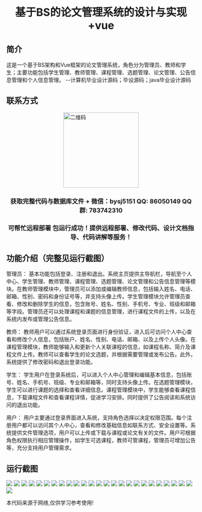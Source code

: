 <p><h1 align="center">基于BS的论文管理系统的设计与实现+vue</h1></p>

## 简介
这是一个基于BS架构和Vue框架的论文管理系统，角色分为管理员、教师和学生；主要功能包括学生管理、教师管理、课程管理、选题管理、论文管理、公告信息管理和个人信息管理。    --计算机毕业设计源码；毕设源码；java毕业设计源码


## 联系方式
<img src="https://bs-1329754181.cos.ap-shanghai.myqcloud.com/wx.jpg" alt="二维码" style="display: block; margin: 0 auto;" width="200px">
<p><h3 align="center">获取完整代码与数据库文件 + 微信：bysj5151 QQ: 86050149 QQ群: 783742310</h3></p>
<p><h3 align="center">可帮忙远程部署 包运行成功！提供远程部署、修改代码、设计文档指导、代码讲解等服务！</h3></p>

## 功能介绍（完整见运行截图）
管理员： 基本功能包括登录、注册和退出。系统主页提供主导航栏，导航至个人中心、学生管理、教师管理、课程管理、选题管理、论文管理和公告信息管理等模块。在教师管理模块中，管理员可以添加或编辑教师信息，包括输入姓名、电话、邮箱、性别、密码和身份证号等，并支持头像上传。学生管理模块允许管理员查看、修改和删除学生的信息，包含账号、姓名、性别、手机号、专业、班级和邮箱等字段。管理员还可以处理课程和课题的信息管理，进行课程文件的上传，以及在系统内发布或管理公告信息。

教师： 教师用户可以通过系统登录页面进行身份验证，进入后可访问个人中心查看和修改个人信息，包括账户、姓名、性别、电话、邮箱、以及上传个人头像。在课程管理模块，教师能够输入和更新个人关联课程的信息，如课程名称、简介及课程文件上传。教师可以查看学生的论文选题，并根据需要管理或发布公告。此外，系统提供了修改密码和退出登录功能。

学生： 学生用户在登录系统后，可以进入个人中心管理和编辑基本信息，包括账号、姓名、手机号、班级、专业和邮箱等，同时支持头像上传。在选题管理模块，学生可以进行课题的选择和查看详细信息。课程管理模块中，学生能够查看课程信息，下载课程文件和查看课程详情，促进学习安排。同时提供了公告阅读和系统访问的退出功能。

用户： 用户主要通过登录界面进入系统，支持角色选择以决定权限范围。每个注册用户都可以访问其个人中心，查看和修改基础信息如联系方式、安全设置等。系统提供文件管理选项，用户可以上传或下载与课程或论文有关的文件。用户可根据角色权限执行相应管理操作，如学生可选课程，教师可管课程，管理员可增加公告等，充分支持用户管理需求。


## 运行截图
![](https://bs-1329754181.cos.ap-shanghai.myqcloud.com/ssm/ThesisManagementSystemBasedOnBS/img/001.jpg)
![](https://bs-1329754181.cos.ap-shanghai.myqcloud.com/ssm/ThesisManagementSystemBasedOnBS/img/002.jpg)
![](https://bs-1329754181.cos.ap-shanghai.myqcloud.com/ssm/ThesisManagementSystemBasedOnBS/img/003.jpg)
![](https://bs-1329754181.cos.ap-shanghai.myqcloud.com/ssm/ThesisManagementSystemBasedOnBS/img/004.jpg)
![](https://bs-1329754181.cos.ap-shanghai.myqcloud.com/ssm/ThesisManagementSystemBasedOnBS/img/005.jpg)
![](https://bs-1329754181.cos.ap-shanghai.myqcloud.com/ssm/ThesisManagementSystemBasedOnBS/img/006.jpg)
![](https://bs-1329754181.cos.ap-shanghai.myqcloud.com/ssm/ThesisManagementSystemBasedOnBS/img/007.jpg)
![](https://bs-1329754181.cos.ap-shanghai.myqcloud.com/ssm/ThesisManagementSystemBasedOnBS/img/008.jpg)
![](https://bs-1329754181.cos.ap-shanghai.myqcloud.com/ssm/ThesisManagementSystemBasedOnBS/img/009.jpg)
![](https://bs-1329754181.cos.ap-shanghai.myqcloud.com/ssm/ThesisManagementSystemBasedOnBS/img/010.jpg)
![](https://bs-1329754181.cos.ap-shanghai.myqcloud.com/ssm/ThesisManagementSystemBasedOnBS/img/011.jpg)
![](https://bs-1329754181.cos.ap-shanghai.myqcloud.com/ssm/ThesisManagementSystemBasedOnBS/img/012.jpg)
![](https://bs-1329754181.cos.ap-shanghai.myqcloud.com/ssm/ThesisManagementSystemBasedOnBS/img/013.jpg)
![](https://bs-1329754181.cos.ap-shanghai.myqcloud.com/ssm/ThesisManagementSystemBasedOnBS/img/014.jpg)
![](https://bs-1329754181.cos.ap-shanghai.myqcloud.com/ssm/ThesisManagementSystemBasedOnBS/img/015.jpg)
![](https://bs-1329754181.cos.ap-shanghai.myqcloud.com/ssm/ThesisManagementSystemBasedOnBS/img/016.jpg)
![](https://bs-1329754181.cos.ap-shanghai.myqcloud.com/ssm/ThesisManagementSystemBasedOnBS/img/017.jpg)
![](https://bs-1329754181.cos.ap-shanghai.myqcloud.com/ssm/ThesisManagementSystemBasedOnBS/img/018.jpg)
![](https://bs-1329754181.cos.ap-shanghai.myqcloud.com/ssm/ThesisManagementSystemBasedOnBS/img/019.jpg)
![](https://bs-1329754181.cos.ap-shanghai.myqcloud.com/ssm/ThesisManagementSystemBasedOnBS/img/020.jpg)
![](https://bs-1329754181.cos.ap-shanghai.myqcloud.com/ssm/ThesisManagementSystemBasedOnBS/img/021.jpg)
![](https://bs-1329754181.cos.ap-shanghai.myqcloud.com/ssm/ThesisManagementSystemBasedOnBS/img/022.jpg)
![](https://bs-1329754181.cos.ap-shanghai.myqcloud.com/ssm/ThesisManagementSystemBasedOnBS/img/023.jpg)
![](https://bs-1329754181.cos.ap-shanghai.myqcloud.com/ssm/ThesisManagementSystemBasedOnBS/img/024.jpg)
![](https://bs-1329754181.cos.ap-shanghai.myqcloud.com/ssm/ThesisManagementSystemBasedOnBS/img/025.jpg)
![](https://bs-1329754181.cos.ap-shanghai.myqcloud.com/ssm/ThesisManagementSystemBasedOnBS/img/026.jpg)

<p>本代码来源于网络,仅供学习参考使用!</p>
